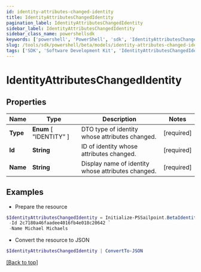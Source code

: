 ```yaml
---
id: identity-attributes-changed-identity
title: IdentityAttributesChangedIdentity
pagination_label: IdentityAttributesChangedIdentity
sidebar_label: IdentityAttributesChangedIdentity
sidebar_class_name: powershellsdk
keywords: ['powershell', 'PowerShell', 'sdk', 'IdentityAttributesChangedIdentity'] 
slug: /tools/sdk/powershell/beta/models/identity-attributes-changed-identity
tags: ['SDK', 'Software Development Kit', 'IdentityAttributesChangedIdentity']
---
```



# IdentityAttributesChangedIdentity

## Properties

Name | Type | Description | Notes
------------ | ------------- | ------------- | -------------
**Type** |   **Enum** [  "IDENTITY" ] | DTO type of identity whose attributes changed. | [required]
**Id** |  **String** | ID of identity whose attributes changed. | [required]
**Name** |  **String** | Display name of identity whose attributes changed. | [required]

## Examples

- Prepare the resource
```powershell
$IdentityAttributesChangedIdentity = Initialize-PSSailpoint.BetaIdentityAttributesChangedIdentity  -Type IDENTITY `
 -Id 2c7180a46faadee4016fb4e018c20642 `
 -Name Michael Michaels
```

- Convert the resource to JSON
```powershell
$IdentityAttributesChangedIdentity | ConvertTo-JSON
```


[[Back to top]](#) 

